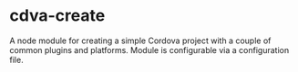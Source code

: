 cdva-create
===========

A node module for creating a simple Cordova project with a couple of common plugins and platforms. Module is configurable via a configuration file.

